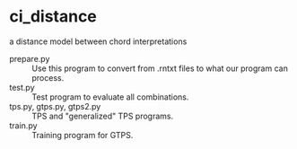 # ci_distance
a distance model between chord interpretations

<dl>
	<dt>prepare.py</dt>
	<dd>Use this program to convert from .rntxt files to what our program can process.</dd>
	<dt>test.py</dt>
	<dd>Test program to evaluate all combinations.</dd>
	<dt>tps.py, gtps.py, gtps2.py</dt>
	<dd>TPS and "generalized" TPS programs.</dd>
	<dt>train.py</dt>
	<dd>Training program for GTPS.</dd>
</dl>
